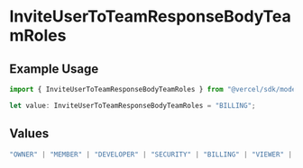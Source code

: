 # InviteUserToTeamResponseBodyTeamRoles

## Example Usage

```typescript
import { InviteUserToTeamResponseBodyTeamRoles } from "@vercel/sdk/models/inviteusertoteamop.js";

let value: InviteUserToTeamResponseBodyTeamRoles = "BILLING";
```

## Values

```typescript
"OWNER" | "MEMBER" | "DEVELOPER" | "SECURITY" | "BILLING" | "VIEWER" | "CONTRIBUTOR"
```